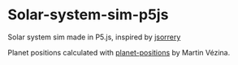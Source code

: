 # Solar-system-sim-p5js

Solar system sim made in P5.js, inspired by [jsorrery](https://github.com/mgvez/jsorrery)

Planet positions calculated with [planet-positions](https://github.com/mgvez/planet-positions) by Martin Vézina.
